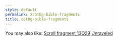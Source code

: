 ```yaml
---
style: default
permalink: Xcotbg-bible-fragments
title: cotbg-bible-fragments
---
```

You may also like:
[Scroll fragment 13Q29](http://scp-wiki.net/scroll-fragment-13q29)
[Unraveled](http://scp-wiki.net/unraveled)